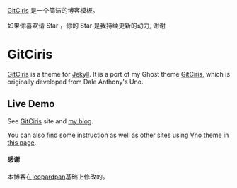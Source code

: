 
[GitCiris](http://GitCiris.github.io) 是一个简洁的博客模板。
 
如果你喜欢请 Star ，你的 Star 是我持续更新的动力, 谢谢 
 # GitCiris

[GitCiris](http://GitCiris.github.io) is a theme for [Jekyll](http://jekyllrb.com). It is a port of my Ghost theme [GitCiris](https://github.com/GitCiris/GitCiris.github.io), which is originally developed from Dale Anthony's Uno.

## Live Demo

See [GitCiris](http://GitCiris.github.io) site and [my blog](http://GitCiris.github.io).

You can also find some instruction as well as other sites using Vno theme in [this page](http://vno.onevcat.com/2016/02/hello-world-vno/).
#### 感谢   

本博客在[leopardpan](http://leopardpan.github.io/)基础上修改的。  